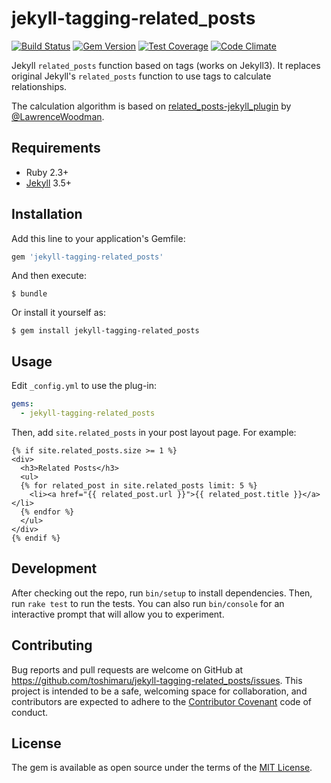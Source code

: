 # jekyll-tagging-related_posts

[![Build Status](https://travis-ci.org/toshimaru/jekyll-tagging-related_posts.svg?branch=master)](https://travis-ci.org/toshimaru/jekyll-tagging-related_posts)
[![Gem Version](https://badge.fury.io/rb/jekyll-tagging-related_posts.svg)](https://badge.fury.io/rb/jekyll-tagging-related_posts)
[![Test Coverage](https://codeclimate.com/github/toshimaru/jekyll-tagging-related_posts/badges/coverage.svg)](https://codeclimate.com/github/toshimaru/jekyll-tagging-related_posts/coverage)
[![Code Climate](https://codeclimate.com/github/toshimaru/jekyll-tagging-related_posts/badges/gpa.svg)](https://codeclimate.com/github/toshimaru/jekyll-tagging-related_posts)

Jekyll `related_posts` function based on tags (works on Jekyll3). It replaces original Jekyll's `related_posts` function to use tags to calculate relationships.

The calculation algorithm is based on [related\_posts-jekyll\_plugin](https://github.com/LawrenceWoodman/related_posts-jekyll_plugin) by [@LawrenceWoodman](https://github.com/LawrenceWoodman).

## Requirements

* Ruby 2.3+
* [Jekyll](https://github.com/jekyll/jekyll) 3.5+

## Installation

Add this line to your application's Gemfile:

```ruby
gem 'jekyll-tagging-related_posts'
```

And then execute:

    $ bundle

Or install it yourself as:

    $ gem install jekyll-tagging-related_posts

## Usage

Edit `_config.yml` to use the plug-in:

```yml
gems:
  - jekyll-tagging-related_posts
```

Then, add `site.related_posts` in your post layout page. For example:

```liquid
{% if site.related_posts.size >= 1 %}
<div>
  <h3>Related Posts</h3>
  <ul>
  {% for related_post in site.related_posts limit: 5 %}
    <li><a href="{{ related_post.url }}">{{ related_post.title }}</a></li>
  {% endfor %}
  </ul>
</div>
{% endif %}
```

## Development

After checking out the repo, run `bin/setup` to install dependencies. Then, run `rake test` to run the tests. You can also run `bin/console` for an interactive prompt that will allow you to experiment.

## Contributing

Bug reports and pull requests are welcome on GitHub at https://github.com/toshimaru/jekyll-tagging-related_posts/issues. This project is intended to be a safe, welcoming space for collaboration, and contributors are expected to adhere to the [Contributor Covenant](contributor-covenant.org) code of conduct.

## License

The gem is available as open source under the terms of the [MIT License](http://opensource.org/licenses/MIT).
